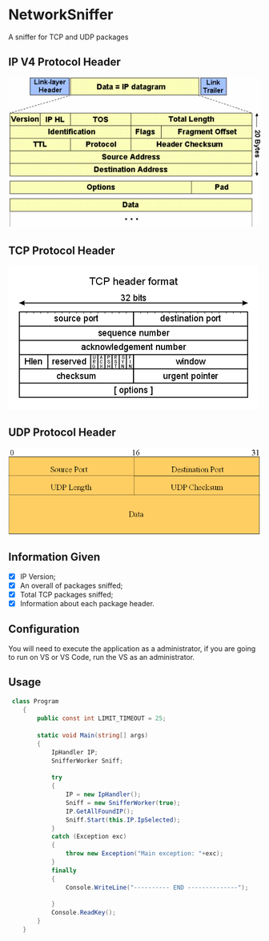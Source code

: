 # NetworkSniffer
A sniffer for TCP and UDP packages

## IP V4  Protocol Header ##

![IP Header](./images/IpHeader.gif)

## TCP Protocol Header ## 

![TCP Header](./images/tcpHeader.gif)

## UDP Protocol Header ##

![UDP Header](./images/UdpHeader.gif)

## Information Given ##

* [x] IP Version;
* [x] An overall of packages sniffed;
* [x] Total TCP packages sniffed;
* [x] Information about each package header.

## Configuration ##

You will need to execute the application as a administrator, if you are going to run on VS or VS Code, run the VS as an administrator.

## Usage ##

```C#
 class Program
    {
        public const int LIMIT_TIMEOUT = 25;

        static void Main(string[] args)
        {
            IpHandler IP;
            SnifferWorker Sniff;
            
            try
            {
                IP = new IpHandler();
                Sniff = new SnifferWorker(true);
                IP.GetAllFoundIP();
                Sniff.Start(this.IP.IpSelected);
            }
            catch (Exception exc)
            {
                throw new Exception("Main exception: "+exc);
            }
            finally
            {
                Console.WriteLine("---------- END --------------");

            }
            Console.ReadKey();
        }
    }
```
